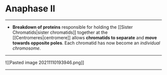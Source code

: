 # Anaphase II
---
- **Breakdown of proteins** responsible for holding the [[Sister Chromatids|sister chromatids]] together at the [[Centromeres|centromere]] allows **chromatids to separate** and **move towards opposite poles**. Each chromatid has now become an *individual chromosome*.

---
![[Pasted image 20211110193946.png]]

---